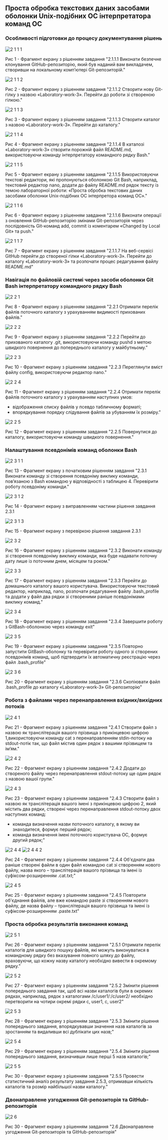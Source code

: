 ## Проста обробка текстових даних засобами оболонки Unix-подібних ОС інтерпретатора команд ОС
### Особливості підготовки до процесу документування рішень

![2 1 1 1](https://github.com/SashaSuchkov/WebAR-Phonograph/assets/119709524/46d9e5c2-1303-4952-bdda-cb535afb5587)

Рис 1 - Фрагмент екрану з рішенням завдання "2.1.1.1 Виконати безпечне клонування GitHub-репозиторію, який був наданий вам викладачем, створивши на локальному комп’ютері Git-репозиторій."


![2 1 1 2](https://github.com/SashaSuchkov/WebAR-Phonograph/assets/119709524/2ed528f1-a505-4afb-b599-7297977857c9)

Рис 2 - Фрагмент екрану з рішенням завдання "2.1.1.2 Створити нову Git-гілку з назвою «Laboratory-work-3». Перейти до роботи зі створеною гілкою."


![2 1 1 3](https://github.com/SashaSuchkov/WebAR-Phonograph/assets/119709524/2d3bf609-e30b-4e80-871b-2a284a6a0127)

Рис 3 - Фрагмент екрану з рішенням завдання "2.1.1.3 Створити каталог з назвою «Laboratory-work-3». Перейти до каталогу."


![2 1 1 4](https://github.com/SashaSuchkov/WebAR-Phonograph/assets/119709524/0f065318-fd9e-48a3-afc9-d0837e01f17f)

Рис 4 - Фрагмент екрану з рішенням завдання "2.1.1.4 В каталозі «Laboratory-work-3» створити порожній файл README.md, використовуючи команду інтерпретатору командного рядку Bash."


![2 1 1 5](https://github.com/SashaSuchkov/WebAR-Phonograph/assets/119709524/60d7373c-1385-44a8-bf0d-ccf023af16bb)

Рис 5 - Фрагмент екрану з рішенням завдання "2.1.1.5 Використовуючи текстові редактори, які пропонуються оболонкою Git Bash, наприклад, текстовий редактор nano, додати до файлу README.md рядок тексту із темою лабораторної роботи: «Проста обробка текстових даних засобами оболонки Unix-подібних ОС інтерпретора команд ОС»."


![2 1 1 6](https://github.com/SashaSuchkov/WebAR-Phonograph/assets/119709524/ec0ad230-fc08-431c-b38a-5e2424135a87)

Рис 6 - Фрагмент екрану з рішенням завдання "2.1.1.6 Виконати операції з оновлення GitHub-репозиторію змінами Git-репозиторія через послідовність Git-команд add, commit із коментарем «Changed by Local Git» та push."


![2 1 1 7](https://github.com/SashaSuchkov/WebAR-Phonograph/assets/119709524/cb044fdd-664e-4f5a-92b9-287a2339c2f3)

Рис 7 - Фрагмент екрану з рішенням завдання "2.1.1.7 На веб-сервісі GitHub перейти до створеної гілки «Laboratory-work-3». Перейти до каталогу «Laboratory-work-3» та розпочати процес редагування файлу README.md"


### Навігація по файловій системі через засоби оболонки Git Bash інтерпретатору командного рядку Bash

![2 2 1](https://github.com/SashaSuchkov/WebAR-Phonograph/assets/119709524/3e77ebe3-3851-48c9-8be7-3f262b7a0afb)

Рис 8 - Фрагмент екрану з рішенням завдання "2.2.1 Отримати перелік файлів поточного каталогу з урахуванням видимості прихованих файлів."


![2 2 2](https://github.com/SashaSuchkov/WebAR-Phonograph/assets/119709524/86e2daa0-bde8-407f-954a-0609a3084649)

Рис 9 - Фрагмент екрану з рішенням завдання "2.2.2 Перейти до прихованого каталогу .git, використовуючи команду pushd з метою швидкого повернення до попереднього каталогу у майбутньому."


![2 2 3](https://github.com/SashaSuchkov/WebAR-Phonograph/assets/119709524/92ecab26-772b-446c-83db-afe733e2c297)

Рис 10 - Фрагмент екрану з рішенням завдання "2.2.3 Переглянути вміст файлу config, використовуючи редактор nano."


![2 2 4](https://github.com/SashaSuchkov/WebAR-Phonograph/assets/119709524/3c9390b3-21cb-4d24-b3fe-f889997685cb)

Рис 11 - Фрагмент екрану з рішенням завдання "2.2.4 Отримати перелік файлів поточного каталогу з урахуванням наступних умов:
- відображення списку файлів у псевдо табличному форматі;
- впорядкування порядку слідування файлів за убуванням їх розміру."


![2 2 5](https://github.com/SashaSuchkov/WebAR-Phonograph/assets/119709524/2f6d99d5-cd76-46e0-b1c9-ef6c96af4e11)

Рис 12 - Фрагмент екрану з рішенням завдання "2.2.5 Повернутися до каталогу, використовуючи команду швидкого повернення."


### Налаштування псевдонімів команд оболонки Bash

![2 3 1 1](https://github.com/SashaSuchkov/WebAR-Phonograph/assets/119709524/f684b6eb-d25a-4a93-985f-bd97749d7207)

Рис 13 - Фрагмент екрану з початковим рішенням завдання "2.3.1 Виконати команду зі створення псевдоніму виклику команди, пов’язаною з Bash командою у відповідності з таблицею 4. Перевірити роботу псевдоніму команди."


![2 3 1 2](https://github.com/SashaSuchkov/WebAR-Phonograph/assets/119709524/3bcc6f15-cec3-4008-bd2e-5b3a2e15d76d)

Рис 14 - Фрагмент екрану з виправленням частини рішення завдання 2.3.1


![2 3 1 3](https://github.com/SashaSuchkov/WebAR-Phonograph/assets/119709524/9e2aecbe-4424-4e14-8fd0-d97c02955eef)

Рис 15 - Фрагмент екрану з перевіркою рішення завдання 2.3.1


![2 3 2](https://github.com/SashaSuchkov/WebAR-Phonograph/assets/119709524/8e69ce46-9800-4ff4-bac4-f138148c0d74)

Рис 16 - Фрагмент екрану з рішенням завдання "2.3.2 Виконати команду зі створення псевдоніму виклику команди, яка буде надавати поточну дату лише із поточним днем, місяцем та роком."


![2 3 3](https://github.com/SashaSuchkov/WebAR-Phonograph/assets/119709524/dccaf9d5-5d6e-4410-a186-d8ab02c8aead)

Рис 17 - Фрагмент екрану з рішенням завдання "2.3.3 Перейти до домашнього каталогу вашого користувача. Використовуючи текстовий редактор, наприклад, nano, розпочати редагування файлу .bash_profile та додати у файл два рядки зі створеними раніше псевдонімами виклику команд."


![2 3 4](https://github.com/SashaSuchkov/WebAR-Phonograph/assets/119709524/3bb65ab5-2045-4475-851b-3dfcb0d7d59f)

Рис 18 - Фрагмент екрану з рішенням завдання "2.3.4 Завершити роботу з GitBash-оболонкою через команду exit"


![2 3 5](https://github.com/SashaSuchkov/WebAR-Phonograph/assets/119709524/659bd7c9-976d-4505-858c-69164d44363b)

Рис 19 - Фрагмент екрану з рішенням завдання "2.3.5 Повторно запустити GitBash-оболонку та перевірити роботу одного зі створених псевдонімів команд, щоб підтвердити їх автоматичну реєстрацію через файл .bash_profile"


![2 3 6](https://github.com/SashaSuchkov/WebAR-Phonograph/assets/119709524/5ea58bb7-d76c-46ea-8970-3813a671ed35)

Рис 20 - Фрагмент екрану з рішенням завдання "2.3.6 Скопіювати файл .bash_profile до каталогу «Laboratory-work-3» Git-репозиторію"


### Робота з файлами через перенаправлення вхідних/вихідних потоків

![2 4 1](https://github.com/SashaSuchkov/WebAR-Phonograph/assets/119709524/8c205ef2-f3d1-4dac-bcb2-52326f29511f)

Рис 21 - Фрагмент екрану з рішенням завдання "2.4.1 Створити файл з назвою як транслітерація вашого прізвища з прикінцевою цифрою 1,використовуючи команду cat з перенаправленням stdin-потоку на stdout-потік так, що файл містив один рядок з вашими прізвищем та ім’ям."


![2 4 2](https://github.com/SashaSuchkov/WebAR-Phonograph/assets/119709524/839799d6-4e89-47eb-aca8-2c43e97f04be)

Рис 22 - Фрагмент екрану з рішенням завдання "2.4.2 Додати до створеного файлу через перенаправлення stdout-потоку ще один рядок з назвою вашої групи."


![2 4 3](https://github.com/SashaSuchkov/WebAR-Phonograph/assets/119709524/080191a3-3bd2-4f20-a020-d5e9ce56b8e3)

Рис 23 - Фрагмент екрану з рішенням завдання "2.4.3 Створити файл з назвою як транслітерація вашого імені з прикінцевою цифрою 2, який містить два рядки, створені через перенаправлення stdout-потоку двох наступних команд:
- команда визначення назви поточного каталогу, в якому ви знаходитеся, формує перший рядок;
- команда визначення імені поточного користувача ОС, формує другий рядок;"


![2 4 4](https://github.com/SashaSuchkov/WebAR-Phonograph/assets/119709524/6e2456a0-fc7d-466d-9f89-922617a8dded)
![2 4 4 2](https://github.com/SashaSuchkov/WebAR-Phonograph/assets/119709524/63446c2a-5389-4b58-a0d5-3f327f944e22)

Рис 24 - Фрагмент екрану з рішенням завдання "2.4.4 Об'єднати два раніше створені файли в один файл командою cat зі створенням нового файлу, назва якого – транслітерація вашого прізвища та імені із суфіксом-розширенням .cat.txt;"

![2 4 5](https://github.com/SashaSuchkov/WebAR-Phonograph/assets/119709524/3ad2ee3f-18ae-41e7-b601-fd9e305a4e87)

Рис 25 - Фрагмент екрану з рішенням завдання "2.4.5 Повторити об'єднання файлів, але вже командою paste зі створенням нового файлу, де назва файлу – транслітерація вашого прізвища та імені із суфіксом-розширенням .paste.txt"

### Проста обробка результатів виконання команд

![2 5 1](https://github.com/SashaSuchkov/WebAR-Phonograph/assets/119709524/b2f6f4ca-fd9c-4792-b5c7-d468a75b4e7c)

Рис 26 - Фрагмент екрану з рішенням завдання "2.5.1 Отримати перелік каталогів для швидкого пошуку файлів, які можуть виконуватися в командному рядку без вказування повного шляху до файлу, враховуючи, що кожну назву каталогу необхідно вивести в окремому рядку."


![2 5 2](https://github.com/SashaSuchkov/WebAR-Phonograph/assets/119709524/d59477ff-bec8-406c-803b-571c2ffb6a40)

Рис 27 - Фрагмент екрану з рішенням завдання "2.5.2 Змінити рішення попереднього завдання так, щоб всі назви каталогів були в окремих рядках, наприклад, рядок з каталогами /c/user1/:/c/user2/ необхідно перетворити на чотири окремі рядки c, user1, c, user2"


![2 5 3](https://github.com/SashaSuchkov/WebAR-Phonograph/assets/119709524/6d171e87-68bb-46ad-afa9-1914e574611e)

Рис 28 - Фрагмент екрану з рішенням завдання "2.5.3 Змінити рішення попереднього завдання, впорядкувавши значення назв каталогів за зростанням та видаливши всі дублікати цих назв;"


![2 5 4](https://github.com/SashaSuchkov/WebAR-Phonograph/assets/119709524/011da323-8a6e-4b90-9fbb-c6ce16f9d1c7)

Рис 29 - Фрагмент екрану з рішенням завдання "2.5.4 Змінити рішення попереднього завдання, визначивши лише перші 5 назв каталогів;"


![2 5 5](https://github.com/SashaSuchkov/WebAR-Phonograph/assets/119709524/4d91a609-1a27-4bad-993b-b18c75cf5492)

Рис 30 - Фрагмент екрану з рішенням завдання "2.5.5 Провести статистичний аналіз результату завдання 2.5.3, отримавши кількість каталогів та розмір найбільшої назви каталогу."


### Двонаправлене узгодження Git-репозиторія та GitHub-репозиторія
![2 6](https://github.com/SashaSuchkov/WebAR-Phonograph/assets/119709524/5012d684-9fd7-42cc-b3ea-1b0dc4dd7d15)

Рис 30 - Фрагмент екрану з рішенням завдання "2.6 Двонаправлене узгодження Git-репозиторія та GitHub-репозиторія"
